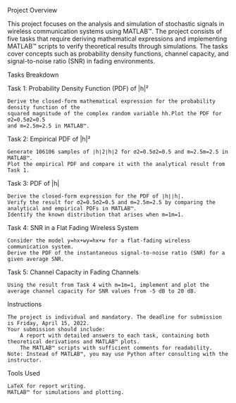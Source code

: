 Project Overview

This project focuses on the analysis and simulation of stochastic signals in wireless communication systems using MATLAB™. The project consists of five tasks that require deriving mathematical expressions and implementing MATLAB™ scripts to verify theoretical results through simulations. The tasks cover concepts such as probability density functions, channel capacity, and signal-to-noise ratio (SNR) in fading environments.

Tasks Breakdown

Task 1: Probability Density Function (PDF) of |h|²

    Derive the closed-form mathematical expression for the probability density function of the 
    squared magnitude of the complex random variable hh.Plot the PDF for σ2=0.5σ2=0.5 
    and m=2.5m=2.5 in MATLAB™.

Task 2: Empirical PDF of |h|²

    Generate 106106 samples of ∣h∣2∣h∣2 for σ2=0.5σ2=0.5 and m=2.5m=2.5 in MATLAB™.
    Plot the empirical PDF and compare it with the analytical result from Task 1.

Task 3: PDF of |h|

    Derive the closed-form expression for the PDF of ∣h∣∣h∣.
    Verify the result for σ2=0.5σ2=0.5 and m=2.5m=2.5 by comparing the analytical and empirical PDFs in MATLAB™.
    Identify the known distribution that arises when m=1m=1.

Task 4: SNR in a Flat Fading Wireless System

    Consider the model y=hx+wy=hx+w for a flat-fading wireless communication system.
    Derive the PDF of the instantaneous signal-to-noise ratio (SNR) for a given average SNR.

Task 5: Channel Capacity in Fading Channels

    Using the result from Task 4 with m=1m=1, implement and plot the average channel capacity for SNR values from -5 dB to 20 dB.

Instructions

    The project is individual and mandatory. The deadline for submission is Friday, April 15, 2022.
    Your submission should include:
        A report with detailed answers to each task, containing both theoretical derivations and MATLAB™ plots.
        The MATLAB™ scripts with sufficient comments for readability.
    Note: Instead of MATLAB™, you may use Python after consulting with the instructor.

Tools Used

    LaTeX for report writing.
    MATLAB™ for simulations and plotting.
